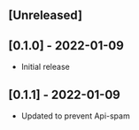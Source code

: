 ## [Unreleased]

## [0.1.0] - 2022-01-09

- Initial release

## [0.1.1] - 2022-01-09

- Updated to prevent Api-spam
